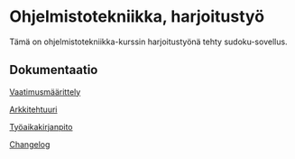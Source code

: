 # Ohjelmistotekniikka, harjoitustyö

Tämä on  ohjelmistotekniikka-kurssin  harjoitustyönä tehty sudoku-sovellus.

## Dokumentaatio

[Vaatimusmäärittely](https://github.com/helena-ves/ot-harjoitustyo/blob/main/dokumentaatio/vaatimusmaarittely.md)

[Arkkitehtuuri](https://github.com/helena-ves/ot-harjoitustyo/blob/main/dokumentaatio/arkkitehtuuri.md)

[Työaikakirjanpito](https://github.com/helena-ves/ot-harjoitustyo/blob/main/dokumentaatio/tyoaikakirjanpito.md)

[Changelog](https://github.com/helena-ves/ot-harjoitustyo/blob/main/dokumentaatio/changelog.md)

